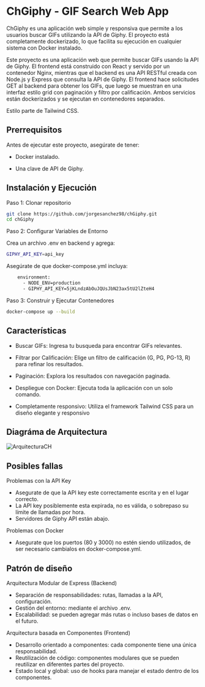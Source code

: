 # ChGiphy - GIF Search Web App

ChGiphy es una aplicación web simple y responsiva que permite a los usuarios buscar GIFs utilizando la API de Giphy. El proyecto está completamente dockerizado, lo que facilita su ejecución en cualquier sistema con Docker instalado.

Este proyecto es una aplicación web que permite buscar GIFs usando la API de Giphy. El frontend está construido con React y servido por un contenedor Nginx, mientras que el backend es una API RESTful creada con Node.js y Express que consulta la API de Giphy. El frontend hace solicitudes GET al backend para obtener los GIFs, que luego se muestran en una interfaz estilo grid con paginación y filtro por calificación. Ambos servicios están dockerizados y se ejecutan en contenedores separados.

Estilo parte de Tailwind CSS.


## Prerrequisitos

Antes de ejecutar este proyecto, asegúrate de tener:

- Docker instalado.

- Una clave de API de Giphy.

## Instalación y Ejecución
Paso 1: Clonar repositorio

```bash
git clone https://github.com/jorgesanchez98/chGiphy.git
cd chGiphy
```
Paso 2: Configurar Variables de Entorno

Crea un archivo .env en backend y agrega:

```bash
GIPHY_API_KEY=api_key
```
Asegúrate de que docker-compose.yml incluya:
```bash
    environment:
      - NODE_ENV=production
      - GIPHY_API_KEY=5jKLndzAbOuJQUsJbN23ax5tU2lZteH4
```
Paso 3: Construir y Ejecutar Contenedores
```bash
docker-compose up --build
```

## Características

- Buscar GIFs: Ingresa tu busqueda para encontrar GIFs relevantes.

- Filtrar por Calificación: Elige un filtro de calificación (G, PG, PG-13, R) para refinar los resultados.

- Paginación: Explora los resultados con navegación paginada.

- Despliegue con Docker: Ejecuta toda la aplicación con un solo comando.

- Completamente responsivo: Utiliza el framework Tailwind CSS para un diseño elegante y responsivo

## Diagráma de Arquitectura
![ArquitecturaCH](https://github.com/user-attachments/assets/970696cf-ec01-46ef-864e-ffac13731680)

## Posibles fallas 

Problemas con la API Key
- Asegurate de que la API key este correctamente escrita y en el lugar correcto.
- La API key posiblemente esta expirada, no es válida, o sobrepaso su límite de llamadas por hora.
- Servidores de Giphy API están abajo.

Problemas con Docker
- Asegurate que los puertos (80 y 3000) no estén siendo utilizados, de ser necesario cambialos en docker-compose.yml.

## Patrón de diseño
Arquitectura Modular de Express (Backend)
- Separación de responsabilidades: rutas, llamadas a la API, configuración.
- Gestión del entorno: mediante el archivo .env.
- Escalabilidad: se pueden agregar más rutas o incluso bases de datos en el futuro.

Arquitectura basada en Componentes (Frontend)
- Desarrollo orientado a componentes: cada componente tiene una única responsabilidad.
- Reutilización de código: componentes modulares que se pueden reutilizar en diferentes partes del proyecto.
- Estado local y global: uso de hooks para manejar el estado dentro de los componentes.

